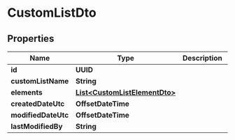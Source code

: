 

# CustomListDto


## Properties

| Name | Type | Description | Notes |
|------------ | ------------- | ------------- | -------------|
|**id** | **UUID** |  |  [optional] |
|**customListName** | **String** |  |  [optional] |
|**elements** | [**List&lt;CustomListElementDto&gt;**](CustomListElementDto.md) |  |  [optional] |
|**createdDateUtc** | **OffsetDateTime** |  |  [optional] |
|**modifiedDateUtc** | **OffsetDateTime** |  |  [optional] |
|**lastModifiedBy** | **String** |  |  [optional] |



